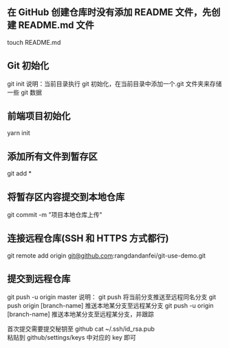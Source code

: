 ## 在 GitHub 创建仓库时没有添加 README 文件，先创建 README.md 文件

touch README.md

## Git 初始化

git init
说明：当前目录执行 git 初始化，在当前目录中添加一个.git 文件夹来存储一些 git 数据

## 前端项目初始化

yarn init

## 添加所有文件到暂存区

git add \*

## 将暂存区内容提交到本地仓库

git commit -m "项目本地仓库上传"

## 连接远程仓库(SSH 和 HTTPS 方式都行)

git remote add origin git@github.com:rangdandanfei/git-use-demo.git

## 提交到远程仓库

git push -u origin master
说明：
git push 将当前分支推送至远程同名分支
git push origin [branch-name] 推送本地某分支至远程某分支
git push -u origin [branch-name] 推送本地某分支至远程某分支，并跟踪

首次提交需要提交秘钥至 github
cat ~/.ssh/id_rsa.pub  
粘贴到 github/settings/keys 中对应的 key 即可

